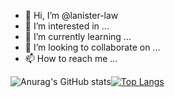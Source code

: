 - 👋 Hi, I’m @lanister-law
- 👀 I’m interested in ...
- 🌱 I’m currently learning ...
- 💞️ I’m looking to collaborate on ...
- 📫 How to reach me ...

<!---
lanister-law/lanister-law is a ✨ special ✨ repository because its `README.md` (this file) appears on your GitHub profile.
You can click the Preview link to take a look at your changes.
--->



![Anurag's GitHub stats](https://github-readme-stats.vercel.app/api?username=lanister-law&show_icons=true&theme=radical)[![Top Langs](https://github-readme-stats.vercel.app/api/top-langs/?username=lanister-law&layout=compact&theme=radical)](https://github.com/anuraghazra/github-readme-stats)
